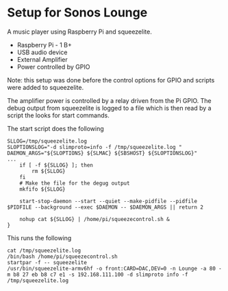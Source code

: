 # Setup for Sonos Lounge

A music player using Raspberry Pi and squeezelite.

- Raspberry Pi - 1 B+
- USB audio device 
- External Amplifier
- Power controlled by GPIO

Note: this setup was done before the control options for GPIO and scripts were added to squeezelite.

The amplifier power is controlled by a relay driven from the Pi GPIO.
The debug output from squeezelite is logged to a file which is then read by a script the looks for start commands.

The start script does the following

```
SLLOG=/tmp/squeezelite.log
SLOPTIONSLOG="-d slimproto=info -f /tmp/squeezelite.log "
DAEMON_ARGS="${SLOPTIONS} ${SLMAC} ${SBSHOST} ${SLOPTIONSLOG}"
...
    if [ -f ${SLLOG} ]; then
        rm ${SLLOG}
    fi
    # Make the file for the degug output
    mkfifo ${SLLOG}

    start-stop-daemon --start --quiet --make-pidfile --pidfile $PIDFILE --background --exec $DAEMON -- $DAEMON_ARGS || return 2

    nohup cat ${SLLOG} | /home/pi/squeezecontrol.sh &
}
```
This runs the following
```
cat /tmp/squeezelite.log
/bin/bash /home/pi/squeezecontrol.sh
startpar -f -- squeezelite
/usr/bin/squeezelite-armv6hf -o front:CARD=DAC,DEV=0 -n Lounge -a 80 -m b8 27 eb b8 c7 e1 -s 192.168.111.100 -d slimproto info -f /tmp/squeezelite.log
```
